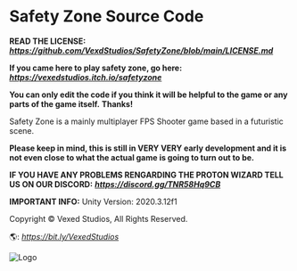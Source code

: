 # Safety Zone Source Code
**READ THE LICENSE:** ***https://github.com/VexdStudios/SafetyZone/blob/main/LICENSE.md***

**If you came here to play safety zone, go here:** ***https://vexedstudios.itch.io/safetyzone***

**You can **only** edit the code if you think it will be helpful to the game or any parts of the game itself.**
**Thanks!**

Safety Zone is a mainly multiplayer FPS Shooter game based in a futuristic scene.

**Please keep in mind, this is still in VERY VERY early development and it is not even close to what the actual game is going to turn out to be.**

**IF YOU HAVE ANY PROBLEMS RENGARDING THE PROTON WIZARD TELL US ON OUR DISCORD:** ***https://discord.gg/TNR58Hq9CB***

**IMPORTANT INFO:** Unity Version: 2020.3.12f1

Copyright © Vexed Studios, All Rights Reserved.

🌎: *https://bit.ly/VexedStudios*

![Logo](https://vexedstudios.netlify.app/e0ec71cf1398eec9d68f28744185944a.png)
